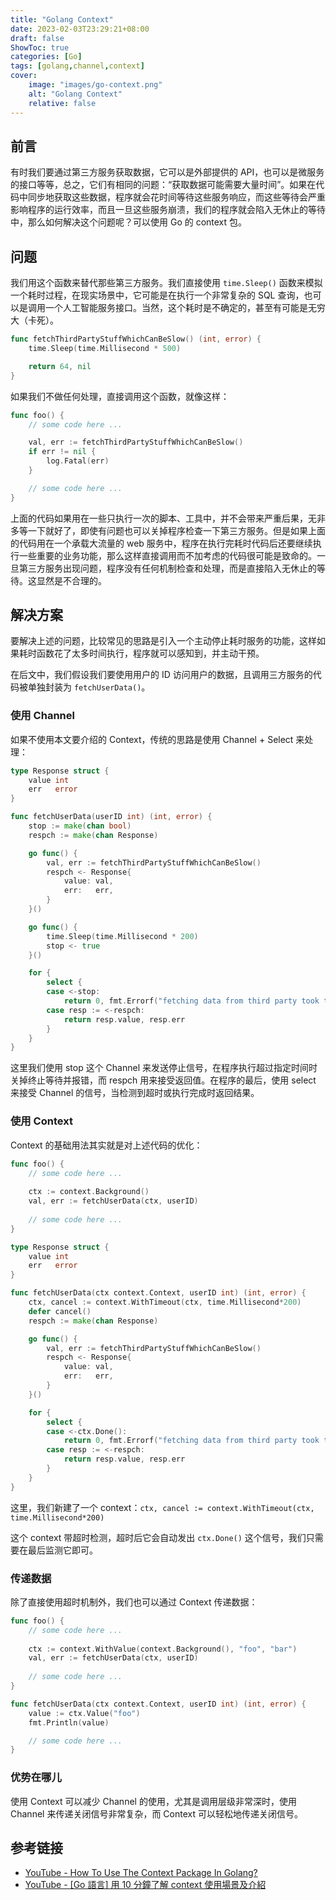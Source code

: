 ```yaml
---
title: "Golang Context"
date: 2023-02-03T23:29:21+08:00
draft: false
ShowToc: true
categories: [Go]
tags: [golang,channel,context]
cover:
    image: "images/go-context.png"
    alt: "Golang Context"
    relative: false
---
```


## 前言

有时我们要通过第三方服务获取数据，它可以是外部提供的 API，也可以是微服务的接口等等，总之，它们有相同的问题：“获取数据可能需要大量时间”。如果在代码中同步地获取这些数据，程序就会花时间等待这些服务响应，而这些等待会严重影响程序的运行效率，而且一旦这些服务崩溃，我们的程序就会陷入无休止的等待中，那么如何解决这个问题呢？可以使用 Go 的 context 包。

## 问题

我们用这个函数来替代那些第三方服务。我们直接使用 `time.Sleep()` 函数来模拟一个耗时过程，在现实场景中，它可能是在执行一个非常复杂的 SQL 查询，也可以是调用一个人工智能服务接口。当然，这个耗时是不确定的，甚至有可能是无穷大（卡死）。

```go
func fetchThirdPartyStuffWhichCanBeSlow() (int, error) {
	time.Sleep(time.Millisecond * 500)

	return 64, nil
}
```

如果我们不做任何处理，直接调用这个函数，就像这样：

```go
func foo() {
	// some code here ...

	val, err := fetchThirdPartyStuffWhichCanBeSlow()
	if err != nil {
		log.Fatal(err)
	}

	// some code here ...
}
```

上面的代码如果用在一些只执行一次的脚本、工具中，并不会带来严重后果，无非多等一下就好了，即使有问题也可以关掉程序检查一下第三方服务。但是如果上面的代码用在一个承载大流量的 web 服务中，程序在执行完耗时代码后还要继续执行一些重要的业务功能，那么这样直接调用而不加考虑的代码很可能是致命的。一旦第三方服务出现问题，程序没有任何机制检查和处理，而是直接陷入无休止的等待。这显然是不合理的。

## 解决方案

要解决上述的问题，比较常见的思路是引入一个主动停止耗时服务的功能，这样如果耗时函数花了太多时间执行，程序就可以感知到，并主动干预。

在后文中，我们假设我们要使用用户的 ID 访问用户的数据，且调用三方服务的代码被单独封装为 `fetchUserData()`。

### 使用 Channel

如果不使用本文要介绍的 Context，传统的思路是使用 Channel + Select 来处理：

```go
type Response struct {
	value int
	err   error
}

func fetchUserData(userID int) (int, error) {
	stop := make(chan bool)
	respch := make(chan Response)

	go func() {
		val, err := fetchThirdPartyStuffWhichCanBeSlow()
		respch <- Response{
			value: val,
			err:   err,
		}
	}()

	go func() {
		time.Sleep(time.Millisecond * 200)
		stop <- true
	}()

	for {
		select {
		case <-stop:
			return 0, fmt.Errorf("fetching data from third party took to long")
		case resp := <-respch:
			return resp.value, resp.err
		}
	}
}
```

这里我们使用 stop 这个 Channel 来发送停止信号，在程序执行超过指定时间时关掉终止等待并报错，而 respch 用来接受返回值。在程序的最后，使用 select 来接受 Channel 的信号，当检测到超时或执行完成时返回结果。

### 使用 Context

Context 的基础用法其实就是对上述代码的优化：

```go
func foo() {
	// some code here ...
	
	ctx := context.Background()
	val, err := fetchUserData(ctx, userID)
	
	// some code here ...
}

type Response struct {
	value int
	err   error
}

func fetchUserData(ctx context.Context, userID int) (int, error) {
	ctx, cancel := context.WithTimeout(ctx, time.Millisecond*200)
	defer cancel()
	respch := make(chan Response)

	go func() {
		val, err := fetchThirdPartyStuffWhichCanBeSlow()
		respch <- Response{
			value: val,
			err:   err,
		}
	}()

	for {
		select {
		case <-ctx.Done():
			return 0, fmt.Errorf("fetching data from third party took to long")
		case resp := <-respch:
			return resp.value, resp.err
		}
	}
}
```

这里，我们新建了一个 context：`ctx, cancel := context.WithTimeout(ctx, time.Millisecond*200)`

这个 context 带超时检测，超时后它会自动发出 `ctx.Done()` 这个信号，我们只需要在最后监测它即可。

### 传递数据

除了直接使用超时机制外，我们也可以通过 Context 传递数据：

```go
func foo() {
	// some code here ...
	
	ctx := context.WithValue(context.Background(), "foo", "bar")
	val, err := fetchUserData(ctx, userID)
	
	// some code here ...
}

func fetchUserData(ctx context.Context, userID int) (int, error) {
	value := ctx.Value("foo")
	fmt.Println(value)

	// some code here ...
}
```

### 优势在哪儿

使用 Context 可以减少 Channel 的使用，尤其是调用层级非常深时，使用 Channel 来传递关闭信号非常复杂，而 Context 可以轻松地传递关闭信号。

## 参考链接

- [YouTube - How To Use The Context Package In Golang?](https://www.youtube.com/watch?v=kaZOXRqFPCw)
- [YouTube - [Go 語言] 用 10 分鐘了解 context 使用場景及介紹](https://www.youtube.com/watch?v=yXmPkSNByjY)
